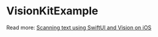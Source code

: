 # VisionKitExample

Read more: [Scanning text using SwiftUI and Vision on iOS](https://augmentedcode.io/?p=855)

